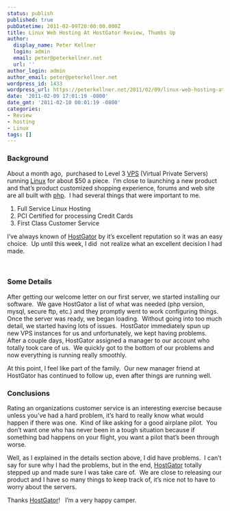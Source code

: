 ```yaml
---
status: publish
published: true
pubDatetime: 2011-02-09T20:00:00.000Z
title: Linux Web Hosting At HostGator Review, Thumbs Up
author:
  display_name: Peter Kellner
  login: admin
  email: peter@peterkellner.net
  url: ''
author_login: admin
author_email: peter@peterkellner.net
wordpress_id: 1433
wordpress_url: https://peterkellner.net/2011/02/09/linux-web-hosting-at-hostgator-review-thumbs-up/
date: '2011-02-09 17:01:19 -0800'
date_gmt: '2011-02-10 00:01:19 -0800'
categories:
- Review
- hosting
- Linux
tags: []
---
```

<h3>Background</h3>
<p>About a month ago,&#160; purchased to Level 3 <a href="http://en.wikipedia.org/wiki/VPS">VPS</a> (Virtual Private Servers) running <a href="http://en.wikipedia.org/wiki/History_of_Linux">Linux</a> for about $50 a piece.&#160; I’m close to launching a new product and that’s product customized shopping experience, forums and web site are all built with <a href="http://php.net">php</a>.&#160; I had several things that were important to me.</p>
<ol>
<li>Full Service Linux Hosting</li>
<li>PCI Certified for processing Credit Cards</li>
<li>First Class Customer Service</li>
</ol>
<p>I’ve always known of <a href="http://www.hostgator.com/shared.shtml">HostGator</a> by it’s excellent reputation so it was an easy choice.&#160; Up until this week, I did&#160; not realize what an excellent decision I had made.</p>
<p>  <!--more--><br />
<h3>Some Details</h3>
<p>After getting our welcome letter on our first server, we started installing our software.&#160; We gave HostGator a list of what was needed (php version, mysql, secure ftp, etc.) and they promptly went to work configuring things.&#160; Once the server was ready, we began loading.&#160; Without going into too much detail, we started having lots of issues.&#160; HostGator immediately spun up new VPS instances for us and unfortunately, we kept having problems.&#160; After a couple days, HostGator assigned a manager to our account who totally took care of us.&#160; We quickly got to the bottom of our problems and now everything is running really smoothly.</p>
<p>At this point, I feel like part of the family.&#160; Our new manager friend at HostGator has continued to follow up, even after things are running well.&#160; </p>
<h3>Conclusions</h3>
<p>Rating an organizations customer service is an interesting exercise because unless you’ve had a hard problem, it’s hard to really know what would happen if there was one.&#160; Kind of like asking for a good airplane pilot.&#160; You don’t want one who has never been in a tough situation because if something bad happens on your flight, you want a pilot that’s been through worse.</p>
<p>Well, as I explained in the details section above, I did have problems.&#160; I can’t say for sure why I had the problems, but in the end, <a href="http://www.hostgator.com/shared.shtml">HostGator</a> totally stepped up and made sure I was take care of.&#160; We are close to releasing our product and I have so many things to keep track of, it’s nice not to have to worry about the servers.</p>
<p>Thanks <a href="http://www.hostgator.com/shared.shtml">HostGator</a>!&#160;&#160; I’m a very happy camper.</p>

